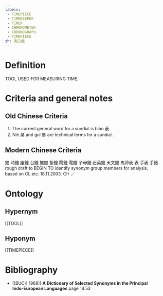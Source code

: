 ```yaml
---
labels: 
 - TIMEPIECE
 - TIMEKEEPER
 - TIMER
 - CHRONOMETER
 - CHRONOGRAPH.
 - TIMEPIECE
zh: 測日儀
---
```


# Definition
TOOL USED FOR MEASURING TIME.
# Criteria and general notes
## Old Chinese Criteria
1. The current general word for a sundial is biǎo 表.
2. Niè 臬 and guǐ 晷 are technical terms for a sundial.
## Modern Chinese Criteria
鐘
時鐘
座鐘
台鐘
擺鐘
掛鐘
鬧鐘
電鐘
子母鐘
石英鐘
天文鐘
馬蹄表
表
手表
手錶
rough draft to BEGIN TO identify synonym group members for analysis, based on CL etc. 18.11.2003. CH ／
# Ontology

## Hypernym
[[TOOL]]
## Hyponym
[[TIMEPIECE]]
# Bibliography
- [[BUCK 1988]]
**A Dictionary of Selected Synonyms in the Principal Indo-European Languages** page 14.53
